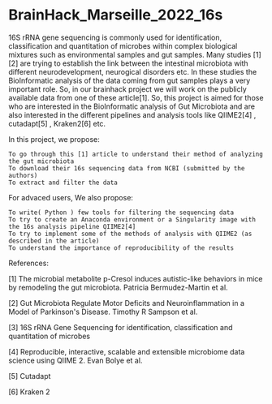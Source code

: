 # BrainHack_Marseille_2022_16s
16S rRNA gene sequencing is commonly used for identification, classification and quantitation of microbes within complex biological mixtures such as environmental samples and gut samples. Many studies [1][2] are trying to establish the link between the intestinal microbiota with different neurodevelopment, neurogical disorders etc. In these studies the BioInformatic analysis of the data coming from gut samples plays a very important role. So, in our brainhack project we will work on the publicly available data from one of these article[1]. So, this project is aimed for those who are interested in the BioInformatic analysis of Gut Microbiota and are also interested in the different pipelines and analysis tools like QIIME2[4] , cutadapt[5] , Kraken2[6] etc.

In this project, we propose:

    To go through this [1] article to understand their method of analyzing the gut microbiota
    To download their 16s sequencing data from NCBI (submitted by the authors)
    To extract and filter the data


For advaced users, We also propose:

    To write( Python ) few tools for filtering the sequencing data
    To try to create an Anaconda environment or a Singularity image with the 16s analysis pipeline QIIME2[4]
    To try to implement some of the methods of analysis with QIIME2 (as described in the article)
    To understand the importance of reproducibility of the results


References:

 [1] The microbial metabolite p-Cresol induces autistic-like behaviors in mice by remodeling the gut microbiota. Patricia Bermudez-Martin et al.
 
 [2] Gut Microbiota Regulate Motor Deficits and Neuroinflammation in a Model of Parkinson's Disease. Timothy R Sampson et al.
 
 [3] 16S rRNA Gene Sequencing for identification, classification and quantitation of microbes
 
 [4] Reproducible, interactive, scalable and extensible microbiome data science using QIIME 2. Evan Bolye et al.
 
 [5] Cutadapt
 
 [6] Kraken 2
